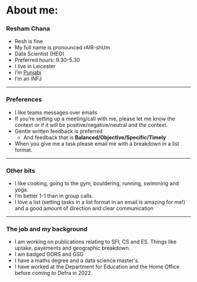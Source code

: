# About me:

### Resham Chana
- Resh is fine
- My full name is pronounced rAIR-shUm
- Data Scientist (HEO)
- Preferred hours: 9.30–5.30
- I live in Leicester
- I’m [Punjabi](https://en.wikipedia.org/wiki/Punjabis)
- I’m an INFJ

---

### Preferences
- I like teams messages over emails
- If you’re setting up a meeting/call with me, please let me know the context or if it will be positive/negative/neutral and the context.
- Gentle written feedback is preferred
    - And feedback that is **Balanced/ObjectIve/Specific/Timely**
- When you give me a task please email me with a breakdown in a list format.

---

### Other bits
- I like cooking, going to the gym, bouldering, running, swimming and yoga.
- I’m better 1-1 than in group calls.
- I love a list (setting tasks in a list format in an email is amazing for me!) and a good amount of direction and clear communication

---

### The job and my background
- I am working on publications relating to SFI, CS and ES. Things like uptake, payements and geographic breakdown. 
- I am badged GORS and GSG
- I have a maths degree and a data science master's.
- I have worked at the Department for Education and the Home Office before coming to Defra in 2022.
